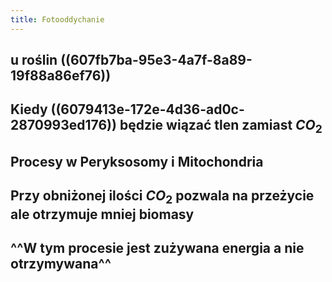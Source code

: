 ```yaml
---
title: Fotooddychanie
---
```


## u roślin ((607fb7ba-95e3-4a7f-8a89-19f88a86ef76))
## Kiedy ((6079413e-172e-4d36-ad0c-2870993ed176)) będzie wiązać tlen zamiast $CO_2$
## Procesy w Peryksosomy i Mitochondria
## Przy obniżonej ilości $CO_2$ pozwala na przeżycie ale otrzymuje mniej biomasy
## ^^W tym procesie jest zużywana energia a nie otrzymywana^^
##
